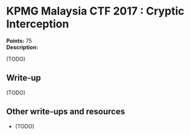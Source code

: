 # KPMG Malaysia CTF 2017 : Cryptic Interception

**Points:** 75   
**Description:**

(TODO)

## Write-up

(TODO)

## Other write-ups and resources

* (TODO)